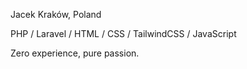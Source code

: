 Jacek
Kraków, Poland

PHP / Laravel / HTML / CSS / TailwindCSS / JavaScript

Zero experience, pure passion.
